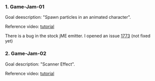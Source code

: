 ### 1. Game-Jam-01
Goal deescription: "Spawn particles in an animated character".

Reference video: [tutorial](https://www.youtube.com/watch?v=ePbeaYuMNK4) 

There is a bug in the stock jME emitter.
I opened an issue [1773](https://github.com/jMonkeyEngine/jmonkeyengine/issues/1773) (not fixed yet)

### 2. Game-Jam-02

Goal description: "Scanner Effect".

Reference video: [tutorial](https://www.youtube.com/watch?v=yiTF4rJu6tY)
